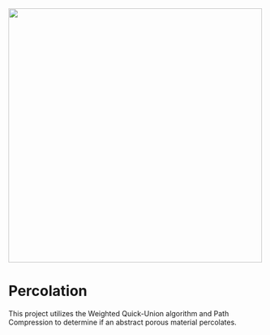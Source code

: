 <img src='http://galenscovell.github.io/css/pics/percolation.png' width=500px />

Percolation
======

This project utilizes the Weighted Quick-Union algorithm and Path Compression to determine if an abstract porous material percolates.